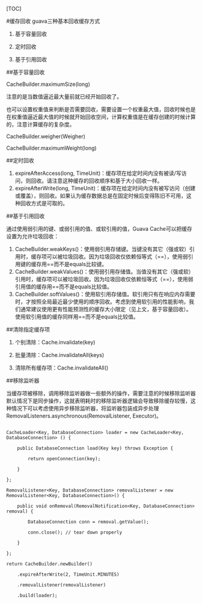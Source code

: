 [TOC]

#缓存回收
guava三种基本回收缓存方式
1. 基于容量回收

2. 定时回收

3. 基于引用回收

##基于容量回收

CacheBuilder.maximumSize(long)

注意的是当数值逼近最大量前就已经开始回收了。

也可以设置权重值来判断是否需要回收，需要设置一个权重最大值，回收时候也是在权重值逼近最大值的时候就开始回收空间，计算权重值是在缓存创建的时候计算的，注意计算缓存的复杂度。

CacheBuilder.weigher(Weigher)

CacheBuilder.maximumWeight(long)

##定时回收

1. expireAfterAccess(long, TimeUnit)：缓存项在给定时间内没有被读/写访问，则回收。请注意这种缓存的回收顺序和基于大小回收一样。
2. expireAfterWrite(long, TimeUnit)：缓存项在给定时间内没有被写访问（创建或覆盖），则回收。如果认为缓存数据总是在固定时候后变得陈旧不可用，这种回收方式是可取的。

##基于引用回收

通过使用弱引用的键、或弱引用的值、或软引用的值，Guava Cache可以把缓存设置为允许垃圾回收：
1. CacheBuilder.weakKeys()：使用弱引用存储键。当键没有其它（强或软）引用时，缓存项可以被垃圾回收。因为垃圾回收仅依赖恒等式（==），使用弱引用键的缓存用==而不是equals比较键。
2. CacheBuilder.weakValues()：使用弱引用存储值。当值没有其它（强或软）引用时，缓存项可以被垃圾回收。因为垃圾回收仅依赖恒等式（==），使用弱引用值的缓存用==而不是equals比较值。
3. CacheBuilder.softValues()：使用软引用存储值。软引用只有在响应内存需要时，才按照全局最近最少使用的顺序回收。考虑到使用软引用的性能影响，我们通常建议使用更有性能预测性的缓存大小限定（见上文，基于容量回收）。使用软引用值的缓存同样用==而不是equals比较值。

##清除指定缓存项

1. 个别清除：Cache.invalidate(key)

2. 批量清除：Cache.invalidateAll(keys)
3. 清除所有缓存项：Cache.invalidateAll()

##移除监听器

当缓存项被移除，调用移除监听器做一些额外的操作，需要注意的时候移除监听器默认情况下是同步操作，这就表明耗时的移除监听器逻辑会导致移除缓存较慢，这种情况下可以考虑使用异步移除监听器，将监听器包装成异步处理RemovalListeners.asynchronous(RemovalListener, Executor)。

```

CacheLoader<Key, DatabaseConnection> loader = new CacheLoader<Key, DatabaseConnection> () {

    public DatabaseConnection load(Key key) throws Exception {

        return openConnection(key);

    }

};

RemovalListener<Key, DatabaseConnection> removalListener = new RemovalListener<Key, DatabaseConnection>() {

    public void onRemoval(RemovalNotification<Key, DatabaseConnection> removal) {

        DatabaseConnection conn = removal.getValue();

        conn.close(); // tear down properly

    }

};

return CacheBuilder.newBuilder()

    .expireAfterWrite(2, TimeUnit.MINUTES)

    .removalListener(removalListener)

    .build(loader);

```